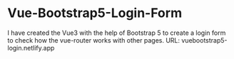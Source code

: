 # Vue-Bootstrap5-Login-Form
I have created the Vue3 with the help of Bootstrap 5 to create a login form to check how the vue-router works with other pages.
URL: vuebootstrap5-login.netlify.app
